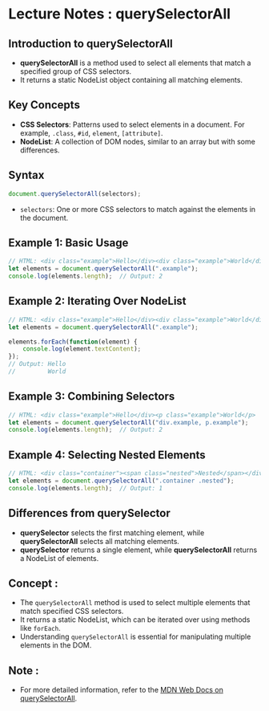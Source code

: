 # Lecture Notes : querySelectorAll 

## Introduction to querySelectorAll
- **querySelectorAll** is a method used to select all elements that match a specified group of CSS selectors.
- It returns a static NodeList object containing all matching elements.

## Key Concepts
- **CSS Selectors**: Patterns used to select elements in a document. For example, `.class`, `#id`, `element`, `[attribute]`.
- **NodeList**: A collection of DOM nodes, similar to an array but with some differences.

## Syntax
```javascript
document.querySelectorAll(selectors);
```
- `selectors`: One or more CSS selectors to match against the elements in the document.

## Example 1: Basic Usage
```javascript
// HTML: <div class="example">Hello</div><div class="example">World</div>
let elements = document.querySelectorAll(".example");
console.log(elements.length);  // Output: 2
```

## Example 2: Iterating Over NodeList
```javascript
// HTML: <div class="example">Hello</div><div class="example">World</div>
let elements = document.querySelectorAll(".example");

elements.forEach(function(element) {
    console.log(element.textContent);
});
// Output: Hello
//         World
```

## Example 3: Combining Selectors
```javascript
// HTML: <div class="example">Hello</div><p class="example">World</p>
let elements = document.querySelectorAll("div.example, p.example");
console.log(elements.length);  // Output: 2
```

## Example 4: Selecting Nested Elements
```javascript
// HTML: <div class="container"><span class="nested">Nested</span></div>
let elements = document.querySelectorAll(".container .nested");
console.log(elements.length);  // Output: 1
```

## Differences from querySelector
- **querySelector** selects the first matching element, while **querySelectorAll** selects all matching elements.
- **querySelector** returns a single element, while **querySelectorAll** returns a NodeList of elements.

## Concept : 
- The `querySelectorAll` method is used to select multiple elements that match specified CSS selectors.
- It returns a static NodeList, which can be iterated over using methods like `forEach`.
- Understanding `querySelectorAll` is essential for manipulating multiple elements in the DOM.

## Note :
- For more detailed information, refer to the [MDN Web Docs on querySelectorAll](https://developer.mozilla.org/en-US/docs/Web/API/Document/querySelectorAll).

